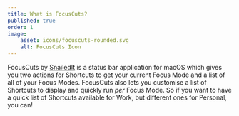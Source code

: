 ```yaml
---
title: What is FocusCuts?
published: true
order: 1
image: 
    asset: icons/focuscuts-rounded.svg
    alt: FocusCuts Icon
---
```

FocusCuts by [SnailedIt](https://snailedit.dev) is a status bar application for macOS which gives you two actions for Shortcuts to get your current Focus Mode and a list of all of your Focus Modes. FocusCuts also lets you customise a list of Shortcuts to display and quickly run _per_ Focus Mode. So if you want to have a quick list of Shortcuts available for Work, but different ones for Personal, you can!